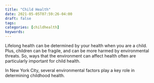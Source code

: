 ```yaml
---
title: "Child Health"
date: 2021-05-05T07:59:26-04:00
draft: false
tags: 
categories: [childhealth]
keywords: 
---
```


Lifelong health can be determined by your health when you are a child. Plus, children can be fragile, and can be more harmed by environmental threats. So, ways that the environment can affect health often are particularly important for child health.

In New York City, several environmental factors play a key role in determining childhood health. 
